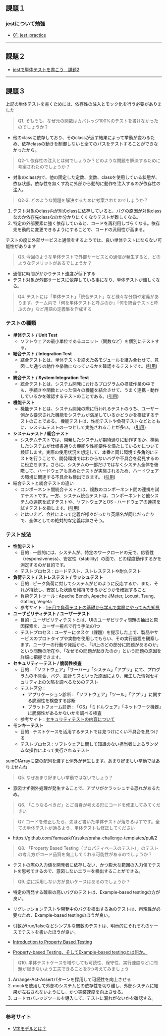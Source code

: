 ## 課題１
### jestについて勉強
- [01_jest_practice](./01_jest_practice/)
---
## 課題２
- [jestで単体テストを書こう　課題2](https://github.com/YamazakiYusuke/praha-challenge-templates/pull/1)
---
## 課題３
上記の単体テストを書くためには、依存性の注入とモック化を行う必要がありました
> Q1. そもそも、なぜ元の関数はカバレッジ100%のテストを書けなかったのでしょうか？

- 他のclassに依存しており、そのclassが返す結果によって挙動が変わるため、依存classの動きを制御しないと全てのパスをテストすることができなかったから。

> Q2-1. 依存性の注入とは何でしょうか？どのような問題を解決するために考案されたのでしょうか？

- 対象のclass内で、他の固定した定数、変数、classを使用している状態が、依存状態。依存性を無くす為に外部から動的に動作を注入するのが依存性の注入。

> Q2-2. どのような問題を解決するために考案されたのでしょうか？

1. テスト対象のclass内が別のclassに依存していると、バグの原因が対象classなのか依存先classなのか分かりにくくなりテストが難しくなる。
1. 特定の外部要素に強く依存していると、コードを再利用しづらくなる。依存先を動的に変更できるようにすることで、コードの汎用性が高まる。

テストの度に外部サービスと通信をするようでは、良い単体テストにならない可能性があります
> Q3. 今回のような単体テストで外部サービスとの通信が発生すると、どのようなデメリットがあるでしょうか？

- 通信に時間がかかりテスト速度が低下する
- テスト対象が外部サービスに依存している事になり、単体テストが難しくなる。
> Q4. テストには「単体テスト」「統合テスト」など様々な分類や定義があります。チーム内で「何を単体テストと呼ぶのか」「何を統合テストと呼ぶのか」など用語の定義集を作成する

### テストの種類
- **単体テスト / Unit Test**
    - ソフトウェアの最小単位であるユニット（関数など）を個別にテストする。
- **結合テスト / Integration Test**
    - 結合テストとは、単体テストを終えた各モジュールを組み合わせて、意図した通りの動作や挙動になっているかを確認するテストです。([引用](https://products.sint.co.jp/obpm/blog/join-test#:~:text=%E7%B5%90%E5%90%88%E3%83%86%E3%82%B9%E3%83%88%E3%81%A8%E3%81%AF%E3%80%81%E5%8D%98%E4%BD%93%E3%83%86%E3%82%B9%E3%83%88%E3%82%92%E7%B5%82%E3%81%88%E3%81%9F%E5%90%84%E3%83%A2%E3%82%B8%E3%83%A5%E3%83%BC%E3%83%AB%E3%82%92%E7%B5%84%E3%81%BF%E5%90%88%E3%82%8F%E3%81%9B%E3%81%A6%E3%80%81%E6%84%8F%E5%9B%B3%E3%81%97%E3%81%9F%E9%80%9A%E3%82%8A%E3%81%AE%E5%8B%95%E4%BD%9C%E3%82%84%E6%8C%99%E5%8B%95%E3%81%AB%E3%81%AA%E3%81%A3%E3%81%A6%E3%81%84%E3%82%8B%E3%81%8B%E3%82%92%E7%A2%BA%E8%AA%8D%E3%81%99%E3%82%8B%E3%83%86%E3%82%B9%E3%83%88%E3%81%A7%E3%81%99%E3%80%82))
    - 
- **統合テスト / System Integration Test**
    - 統合テストとは、システム開発におけるプログラムの検証作業の中でも、手続きや関数といった個々の機能を結合させて、うまく連携・動作しているかを確認するテストのことである。([引用](https://www.sophia-it.com/content/%E7%B5%B1%E5%90%88%E3%83%86%E3%82%B9%E3%83%88#:~:text=%E7%B5%B1%E5%90%88%E3%83%86%E3%82%B9%E3%83%88%E3%81%A8%E3%81%AF%E3%80%81%E3%82%B7%E3%82%B9%E3%83%86%E3%83%A0,%E3%83%86%E3%82%B9%E3%83%88%E3%81%AE%E3%81%93%E3%81%A8%E3%81%A7%E3%81%82%E3%82%8B%E3%80%82))
- **機能テスト**
    - 機能テストとは、システム開発の際に行われるテストのうち、ユーザー側から要求された機能をシステムが満足しているかどうかを検証するテストのことである。 機能テストは、性能テストや負荷テストなどとともに、システムテストの一つとして実施されることが多い。
    ([引用](https://www.sophia-it.com/content/%E6%A9%9F%E8%83%BD%E3%83%86%E3%82%B9%E3%83%88#:~:text=%E6%A9%9F%E8%83%BD%E3%83%86%E3%82%B9%E3%83%88%E3%81%A8%E3%81%AF%E3%80%81%E3%82%B7%E3%82%B9%E3%83%86%E3%83%A0,%E3%81%95%E3%82%8C%E3%82%8B%E3%81%93%E3%81%A8%E3%81%8C%E5%A4%9A%E3%81%84%E3%80%82))
- **システムテスト / 総合テスト**
    - システムテストでは、開発したシステムが期待通りに動作するか、構築したシステムが仕様書通りの機能や性能要件を満たしているかについて検証します。実際の使用状況を想定して、本番と同じ環境で多角的にテストを行うことで、開発環境ではわからないバグや不具合を発見するのに役立ちます。さらに、システムの一部だけではなくシステム全体を俯瞰して、ハードウェアも含めたテストが実施されるため、ハードウェアの環境に関連する不具合も検出できます。
    ([引用](https://hnavi.co.jp/knowledge/blog/system_test/#title1:~:text=%E3%82%B7%E3%82%B9%E3%83%86%E3%83%A0%E3%83%86%E3%82%B9%E3%83%88%E3%81%A7%E3%81%AF%E3%80%81%E9%96%8B%E7%99%BA%E3%81%97%E3%81%9F%E3%82%B7%E3%82%B9%E3%83%86%E3%83%A0%E3%81%8C%E6%9C%9F%E5%BE%85%E9%80%9A%E3%82%8A%E3%81%AB%E5%8B%95%E4%BD%9C%E3%81%99%E3%82%8B%E3%81%8B%E3%80%81%E6%A7%8B%E7%AF%89%E3%81%97%E3%81%9F%E3%82%B7%E3%82%B9%E3%83%86%E3%83%A0%E3%81%8C%E4%BB%95%E6%A7%98%E6%9B%B8%E9%80%9A%E3%82%8A%E3%81%AE%E6%A9%9F%E8%83%BD%E3%82%84%E6%80%A7%E8%83%BD%E8%A6%81%E4%BB%B6%E3%82%92%E6%BA%80%E3%81%9F%E3%81%97%E3%81%A6%E3%81%84%E3%82%8B%E3%81%8B%E3%81%AB%E3%81%A4%E3%81%84%E3%81%A6%E6%A4%9C%E8%A8%BC%E3%81%97%E3%81%BE%E3%81%99%E3%80%82%E5%AE%9F%E9%9A%9B%E3%81%AE%E4%BD%BF%E7%94%A8%E7%8A%B6%E6%B3%81%E3%82%92%E6%83%B3%E5%AE%9A%E3%81%97%E3%81%A6%E3%80%81%E6%9C%AC%E7%95%AA%E3%81%A8%E5%90%8C%E3%81%98%E7%92%B0%E5%A2%83%E3%81%A7%E5%A4%9A%E8%A7%92%E7%9A%84%E3%81%AB%E3%83%86%E3%82%B9%E3%83%88%E3%82%92%E8%A1%8C%E3%81%86%E3%81%93%E3%81%A8%E3%81%A7%E3%80%81%E9%96%8B%E7%99%BA%E7%92%B0%E5%A2%83%E3%81%A7%E3%81%AF%E3%82%8F%E3%81%8B%E3%82%89%E3%81%AA%E3%81%84%E3%83%90%E3%82%B0%E3%82%84%E4%B8%8D%E5%85%B7%E5%90%88%E3%82%92%E7%99%BA%E8%A6%8B%E3%81%99%E3%82%8B%E3%81%AE%E3%81%AB%E5%BD%B9%E7%AB%8B%E3%81%A1%E3%81%BE%E3%81%99%E3%80%82%E3%81%95%E3%82%89%E3%81%AB%E3%80%81%E3%82%B7%E3%82%B9%E3%83%86%E3%83%A0%E3%81%AE%E4%B8%80%E9%83%A8%E3%81%A0%E3%81%91%E3%81%A7%E3%81%AF%E3%81%AA%E3%81%8F%E3%82%B7%E3%82%B9%E3%83%86%E3%83%A0%E5%85%A8%E4%BD%93%E3%82%92%E4%BF%AF%E7%9E%B0%E3%81%97%E3%81%A6%E3%80%81%E3%83%8F%E3%83%BC%E3%83%89%E3%82%A6%E3%82%A7%E3%82%A2%E3%82%82%E5%90%AB%E3%82%81%E3%81%9F%E3%83%86%E3%82%B9%E3%83%88%E3%81%8C%E5%AE%9F%E6%96%BD%E3%81%95%E3%82%8C%E3%82%8B%E3%81%9F%E3%82%81%E3%80%81%E3%83%8F%E3%83%BC%E3%83%89%E3%82%A6%E3%82%A7%E3%82%A2%E3%81%AE%E7%92%B0%E5%A2%83%E3%81%AB%E9%96%A2%E9%80%A3%E3%81%99%E3%82%8B%E4%B8%8D%E5%85%B7%E5%90%88%E3%82%82%E6%A4%9C%E5%87%BA%E3%81%A7%E3%81%8D%E3%81%BE%E3%81%99%E3%80%82))
- 結合テストと統合テストの違い
    - コンポーネント間統合テストとは、複数のコンポーネント間の連携を試すテストです。一方、システム統合テストは、コンポーネントと他システムの連携を試すテストや、ソフトウェアとOS・ハードウェアの連携を試すテストを指します。([引用](https://blog.aiqveone.co.jp/integrationtest/#:~:text=%E3%82%B3%E3%83%B3%E3%83%9D%E3%83%BC%E3%83%8D%E3%83%B3%E3%83%88%E9%96%93%E7%B5%B1%E5%90%88%E3%83%86%E3%82%B9%E3%83%88%E3%81%A8%E3%81%AF%E3%80%81%E8%A4%87%E6%95%B0%E3%81%AE%E3%82%B3%E3%83%B3%E3%83%9D%E3%83%BC%E3%83%8D%E3%83%B3%E3%83%88%E9%96%93%E3%81%AE%E9%80%A3%E6%90%BA%E3%82%92%E8%A9%A6%E3%81%99%E3%83%86%E3%82%B9%E3%83%88%E3%81%A7%E3%81%99%E3%80%82%E4%B8%80%E6%96%B9%E3%80%81%E3%82%B7%E3%82%B9%E3%83%86%E3%83%A0%E7%B5%B1%E5%90%88%E3%83%86%E3%82%B9%E3%83%88%E3%81%AF%E3%80%81%E3%82%B3%E3%83%B3%E3%83%9D%E3%83%BC%E3%83%8D%E3%83%B3%E3%83%88%E3%81%A8%E4%BB%96%E3%82%B7%E3%82%B9%E3%83%86%E3%83%A0%E3%81%AE%E9%80%A3%E6%90%BA%E3%82%92%E8%A9%A6%E3%81%99%E3%83%86%E3%82%B9%E3%83%88%E3%82%84%E3%80%81%E3%82%BD%E3%83%95%E3%83%88%E3%82%A6%E3%82%A7%E3%82%A2%E3%81%A8OS%E3%83%BB%E3%83%8F%E3%83%BC%E3%83%89%E3%82%A6%E3%82%A7%E3%82%A2%E3%81%AE%E9%80%A3%E6%90%BA%E3%82%92%E8%A9%A6%E3%81%99%E3%83%86%E3%82%B9%E3%83%88%E3%82%92%E6%8C%87%E3%81%97%E3%81%BE%E3%81%99%E3%80%82))
    - とはいえど、会社によって定義が様々だったり英語名が同じだったりで、全体としての絶対的な定義は無さそう。

### テスト技法
- **性能テスト**
    - 目的 : 一般的には、システムが、特定のワークロードの元で、応答性（responsiveness）、安定性（stability）の面で、どの程度動作するかを測定するのが目的です。
    - テストプロセス : ロードテスト、ストレステストや耐久テスト
- **負荷テスト / ストレステスト / ラッシュテスト**
    - 目的 : ピーク負荷に対してシステムがどのように反応するか、また、それが持続し、安定した状態を維持できるかどうかを確認すること
    - 負荷テストツール : Apache Bench, Apache JMeter, Locust, Tsung, Gatling, Vegeta
    - 参考サイト : [1ヶ月で負荷テストの基礎から学んで実際にやってみた知見](https://engineering.dena.com/blog/2021/10/healthcare-load-testing/)
- **ユーザビリティテスト / ユーザーテスト**
    - 目的 : ユーザビリティテストとは、UIのユーザビリティ問題の抽出と原因探索を、ユーザー視点で行う手法の1つ
    - テストプロセス : ユーザーにタスク（課題）を提示した上で、製品やサービスのプロトタイプや実物を使用してもらい、その実行過程を観察します。ユーザーの行動や発話から、「UI上のどの部分に問題があるのか」という問題の所在や、「なぜその問題が起きたのか」という問題の原因を詳細に把握できます。
- **セキュリティーテスト / 脆弱性検査**
    - 目的 : 「ソフトウェア」「サーバー」「システム」「アプリ」にて、プログラムの不具合、バグ、設計ミスといった原因により、発生した情報セキュリティ上の欠陥を調べるためのテスト
    - テスト区分 : 
        - アプリケーション診断 : 「ソフトウェア」「ツール」「アプリ」に関する脆弱性を検査する診断
        - プラットフォーム診断 : 「OS」「ミドルウェア」「ネットワーク機器」に脆弱性があるかないかを調べる検査
    - 参考サイト : [セキュリティテストの内容について ](https://www.lrm.jp/security_magazine/about_security-test/#toc2)
- **モンキーテスト**
    - 目的 : テストケースを活用するテストでは見つけにくい不具合を見つける
    - テストプロセス : ソフトウェアに関して知識のない担当者によるランダムな操作によって実行されるテスト


sumOfArrayに空の配列を渡すと例外が発生します。あまり好ましい挙動ではありませんね
> Q5. なぜあまり好ましい挙動ではないでしょう？
- 意図せず例外処理が発生することで、アプリがクラッシュする恐れがあるため。
> Q6. 「こうなるべきだ」とご自身が考える形にコードを修正してみてください

> Q7. コードを修正したら、先ほど書いた単体テストが落ちるはずです。全ての単体テストが通るよう、単体テストも修正してください
- https://github.com/YamazakiYusuke/praha-challenge-templates/pull/2

> Q8. 「Property Based Testing（プロパティベースのテスト）」のテストの考え方がコード品質を向上してくれる可能性があるのでしょうか？
- テストの際の入力値を開発者に依存しない、かつ膨大な範囲の入力値でテストを思考できるので、意図しないエラーを検出することができる。

> Q9. 逆に採用しない方が良いケースはあるのでしょうか？
- 特定の再発する確率の高いバグのテストは、Example-based testingの方が良い。
- リグレッションテストや開発中のバグを検出する為のテストは、再現性が必要なため、Example-based testingのほうが良い。
- 引数がtrue/falseなどシンプルな関数のテストは、明示的にそれぞれのケースでテストを書いたほうが良い。

- [Introduction to Property Based Testing](https://medium.com/criteo-engineering/introduction-to-property-based-testing-f5236229d237)
- [Property-based Testing、そしてExample-based testingとは何か。](https://www.kzsuzuki.com/entry/PropertyBasedTesting)

> Q10. 単体テストケースを増やしても可読性、保守性、実行速度などに問題が起きないよう工夫できることを3つ考えてみましょう
1. Arrange-Act-Assertパターンを採用して可読性を向上させる
1. mockを使用して外部のシステムとの依存性を切り離し、外部システムに結果が左右されないようにし、かつ実装速度を向上させる。
1. コードカバレッジツールを導入して、テストに漏れがないかを確認する。

---

### 参考サイト
- [V字モデルとは？](https://webrage.jp/techblog/v_shaped_mode/)
